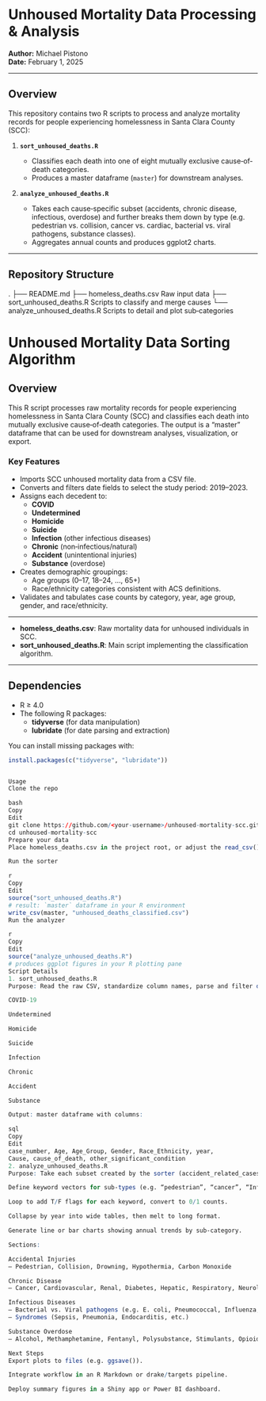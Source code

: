 # Unhoused Mortality Data Processing & Analysis

**Author:** Michael Pistono  
**Date:** February 1, 2025

---

## Overview

This repository contains two R scripts to process and analyze mortality records for people experiencing homelessness in Santa Clara County (SCC):

1. **`sort_unhoused_deaths.R`**  
   - Classifies each death into one of eight mutually exclusive cause‐of‐death categories.  
   - Produces a master dataframe (`master`) for downstream analyses.

2. **`analyze_unhoused_deaths.R`**  
   - Takes each cause‐specific subset (accidents, chronic disease, infectious, overdose) and further breaks them down by type (e.g. pedestrian vs. collision, cancer vs. cardiac, bacterial vs. viral pathogens, substance classes).  
   - Aggregates annual counts and produces ggplot2 charts.

---

## Repository Structure

. ├── README.md
├── homeless_deaths.csv Raw input data ├── sort_unhoused_deaths.R Scripts to classify and merge causes └── analyze_unhoused_deaths.R Scripts to detail and plot sub‐categories


# Unhoused Mortality Data Sorting Algorithm

## Overview

This R script processes raw mortality records for people experiencing homelessness in Santa Clara County (SCC) and classifies each death into mutually exclusive cause‐of‐death categories. The output is a “master” dataframe that can be used for downstream analyses, visualization, or export.

### Key Features

- Imports SCC unhoused mortality data from a CSV file.
- Converts and filters date fields to select the study period: 2019–2023.
- Assigns each decedent to:
  - **COVID**
  - **Undetermined**
  - **Homicide**
  - **Suicide**
  - **Infection** (other infectious diseases)
  - **Chronic** (non‐infectious/natural)
  - **Accident** (unintentional injuries)
  - **Substance** (overdose)
- Creates demographic groupings:
  - Age groups (0–17, 18–24, …, 65+)
  - Race/ethnicity categories consistent with ACS definitions.
- Validates and tabulates case counts by category, year, age group, gender, and race/ethnicity.

---

- **homeless_deaths.csv**: Raw mortality data for unhoused individuals in SCC.
- **sort_unhoused_deaths.R**: Main script implementing the classification algorithm.

---

## Dependencies

- R ≥ 4.0  
- The following R packages:
  - **tidyverse** (for data manipulation)
  - **lubridate** (for date parsing and extraction)

You can install missing packages with:

```r
install.packages(c("tidyverse", "lubridate"))


Usage
Clone the repo

bash
Copy
Edit
git clone https://github.com/<your-username>/unhoused-mortality-scc.git
cd unhoused-mortality-scc
Prepare your data
Place homeless_deaths.csv in the project root, or adjust the read_csv() path in each script.

Run the sorter

r
Copy
Edit
source("sort_unhoused_deaths.R")
# result: `master` dataframe in your R environment
write_csv(master, "unhoused_deaths_classified.csv")
Run the analyzer

r
Copy
Edit
source("analyze_unhoused_deaths.R")
# produces ggplot figures in your R plotting pane
Script Details
1. sort_unhoused_deaths.R
Purpose: Read the raw CSV, standardize column names, parse and filter dates (2019–2023), assign demographic bins (age, race/ethnicity), then sequentially extract decedents by:

COVID-19

Undetermined

Homicide

Suicide

Infection

Chronic

Accident

Substance

Output: master dataframe with columns:

sql
Copy
Edit
case_number, Age, Age_Group, Gender, Race_Ethnicity, year,
Cause, cause_of_death, other_significant_condition
2. analyze_unhoused_deaths.R
Purpose: Take each subset created by the sorter (accident_related_cases, chronic_related_cases, infection_related_cases, overdose_related_cases) and:

Define keyword vectors for sub‐types (e.g. “pedestrian”, “cancer”, “Influenza”, “fentanyl”).

Loop to add T/F flags for each keyword, convert to 0/1 counts.

Collapse by year into wide tables, then melt to long format.

Generate line or bar charts showing annual trends by sub‐category.

Sections:

Accidental Injuries
– Pedestrian, Collision, Drowning, Hypothermia, Carbon Monoxide

Chronic Disease
– Cancer, Cardiovascular, Renal, Diabetes, Hepatic, Respiratory, Neurological

Infectious Diseases
– Bacterial vs. Viral pathogens (e.g. E. coli, Pneumococcal, Influenza, RSV)
– Syndromes (Sepsis, Pneumonia, Endocarditis, etc.)

Substance Overdose
– Alcohol, Methamphetamine, Fentanyl, Polysubstance, Stimulants, Opioids

Next Steps
Export plots to files (e.g. ggsave()).

Integrate workflow in an R Markdown or drake/targets pipeline.

Deploy summary figures in a Shiny app or Power BI dashboard.


